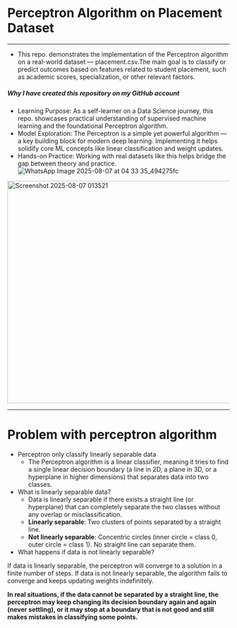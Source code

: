 # Perceptron Algorithm on Placement Dataset
---
- This repo. demonstrates the implementation of the Perceptron algorithm on a real-world dataset — placement.csv.The main goal is to classify or predict outcomes based on features related to student placement, such as academic scores, specialization, or other relevant factors.

##### Why I have created this repository on my GitHub account
- Learning Purpose: As a self-learner on a Data Science journey, this repo. showcases practical understanding of supervised machine learning and the foundational Perceptron algorithm.
- Model Exploration: The Perceptron is a simple yet powerful algorithm — a key building block for modern deep learning. Implementing it helps solidify core ML concepts like linear classification and weight updates.
- Hands-on Practice: Working with real datasets like this helps bridge the gap between theory and practice.
![WhatsApp Image 2025-08-07 at 04 33 35_494275fc](https://github.com/user-attachments/assets/92643bc1-f22a-4de9-a7b1-c73c54f5eaa6)
<img width="1317" height="503" alt="Screenshot 2025-08-07 013521" src="https://github.com/user-attachments/assets/e1fe09d8-ca06-4c57-81d2-72bf413ad10b" />

---
# Problem with perceptron algorithm 

- Perceptron only classify linearly separable data
  - The Perceptron algorithm is a linear classifier, meaning it tries to find a single linear decision boundary (a line in 2D, a plane in 3D, or a hyperplane in higher dimensions) that separates data into two classes.
- What is linearly separable data?
  - Data is linearly separable if there exists a straight line (or hyperplane) that can completely separate the two classes without any overlap or misclassification.
  - **Linearly separable**: Two clusters of points separated by a straight line.
  - **Not linearly separable**: Concentric circles (inner circle = class 0, outer circle = class 1). No straight line can separate them.
- What happens if data is not linearly separable?

If data is linearly separable, the perceptron will converge to a solution in a finite number of steps.
If data is not linearly separable, the algorithm fails to converge and keeps updating weights indefinitely.

****In real situations, if the data cannot be separated by a straight line, the perceptron may keep changing its decision boundary again and again (never settling), or it may stop at a boundary that is not good and still makes mistakes in classifying some points.****
